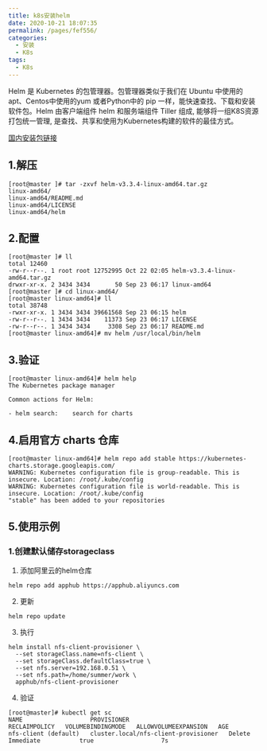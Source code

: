 ```yaml
---
title: k8s安装helm
date: 2020-10-21 18:07:35
permalink: /pages/fef556/
categories:
  - 安装
  - K8s
tags:
  - K8s
---
```


Helm 是 Kubernetes 的包管理器。包管理器类似于我们在 Ubuntu 中使用的apt、Centos中使用的yum 或者Python中的 pip 一样，能快速查找、下载和安装软件包。Helm 由客户端组件 helm 和服务端组件 Tiller 组成, 能够将一组K8S资源打包统一管理, 是查找、共享和使用为Kubernetes构建的软件的最佳方式。


<!-- more -->

[国内安装包链接](https://mirrors.huaweicloud.com/helm/)
## 1.解压
```shell
[root@master ]# tar -zxvf helm-v3.3.4-linux-amd64.tar.gz 
linux-amd64/
linux-amd64/README.md
linux-amd64/LICENSE
linux-amd64/helm
```
## 2.配置
```shell
[root@master ]# ll
total 12460
-rw-r--r--. 1 root root 12752995 Oct 22 02:05 helm-v3.3.4-linux-amd64.tar.gz
drwxr-xr-x. 2 3434 3434       50 Sep 23 06:17 linux-amd64
[root@master ]# cd linux-amd64/
[root@master linux-amd64]# ll
total 38748
-rwxr-xr-x. 1 3434 3434 39661568 Sep 23 06:15 helm
-rw-r--r--. 1 3434 3434    11373 Sep 23 06:17 LICENSE
-rw-r--r--. 1 3434 3434     3308 Sep 23 06:17 README.md
[root@master linux-amd64]# mv helm /usr/local/bin/helm
```
## 3.验证
```shell
[root@master linux-amd64]# helm help
The Kubernetes package manager

Common actions for Helm:

- helm search:    search for charts
```

## 4.启用官方 charts 仓库

```shell
[root@master linux-amd64]# helm repo add stable https://kubernetes-charts.storage.googleapis.com/
WARNING: Kubernetes configuration file is group-readable. This is insecure. Location: /root/.kube/config
WARNING: Kubernetes configuration file is world-readable. This is insecure. Location: /root/.kube/config
"stable" has been added to your repositories
```

## 5.使用示例

### 1.创建默认储存storageclass
1. 添加阿里云的helm仓库
```shell
helm repo add apphub https://apphub.aliyuncs.com
```


2. 更新


```shell
helm repo update
```


3. 执行
```shell
helm install nfs-client-provisioner \
  --set storageClass.name=nfs-client \
  --set storageClass.defaultClass=true \
  --set nfs.server=192.168.0.51 \
  --set nfs.path=/home/summer/work \
  apphub/nfs-client-provisioner
```

4. 验证


```shell
[root@master]# kubectl get sc
NAME                   PROVISIONER                            RECLAIMPOLICY   VOLUMEBINDINGMODE   ALLOWVOLUMEEXPANSION   AGE
nfs-client (default)   cluster.local/nfs-client-provisioner   Delete          Immediate           true                   7s
```



